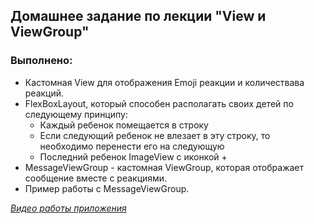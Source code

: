 ## Домашнее задание по лекции "View и ViewGroup"

### Выполнено:
- Кастомная View для отображения Emoji реакции и количествава реакций.
- FlexBoxLayout, который способен располагать своих детей по следующему принципу:
  - Каждый ребенок помещается в строку
  - Если следующий ребенок не влезает в эту строку, то необходимо перенести его на следующую
  - Последний ребенок ImageView с иконкой +
- MessageViewGroup - кастомная ViewGroup, которая отображает сообщение вместе с реакциями.
- Пример работы с MessageViewGroup.

[*Видео работы приложения*](https://gitlab.com/mi9moq/tfs_spring_2024/-/blob/homework_2/app/src/main/res/raw/homework_2.webm?ref_type=heads)